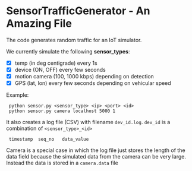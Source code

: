 SensorTrafficGenerator - An Amazing File
======================

The code generates random traffic for an IoT simulator.

We currently simulate the following __sensor_types__:
- [x] temp (in deg centigrade) every 1s
- [x] device (ON, OFF) every few seconds
- [x] motion camera (100, 1000 kbps) depending on detection 
- [x] GPS (lat, lon) every few seconds depending on vehicular speed

Example:
```
 python sensor.py <sensor_type> <ip> <port> <id>
 python sensor.py camera localhost 5000 1
```

It also creates a log file (CSV) with filename `dev_id.log`.
`dev_id` is a combination of `<sensor_type>_<id>`
```
 timestamp  seq_no   data_value
```
Camera is a special case in which the log file just stores
the length of the data field because the simulated
data from the camera can be very large. Instead the data
is stored in a `camera.data` file
